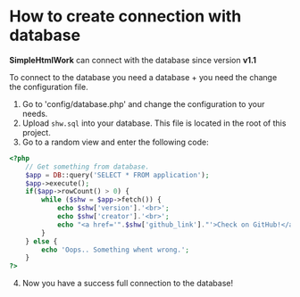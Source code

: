 # How to create connection with database

**SimpleHtmlWork** can connect with the database since version **v1.1**

To connect to the database you need a database + you need the change the configuration file.

1. Go to 'config/database.php' and change the configuration to your needs. <br>
2. Upload `shw.sql` into your database. This file is located in the root of this project. <br>
3. Go to a random view and enter the following code: <br>
```php
<?php
    // Get something from database.
    $app = DB::query('SELECT * FROM application');
    $app->execute();
    if($app->rowCount() > 0) {
        while ($shw = $app->fetch()) {
            echo $shw['version'].'<br>';
            echo $shw['creator'].'<br>';
            echo "<a href='".$shw['github_link']."'>Check on GitHub!</a>";
        }
    } else {
        echo 'Oops.. Something whent wrong.';
    }
?>
```
4. Now you have a success full connection to the database!
